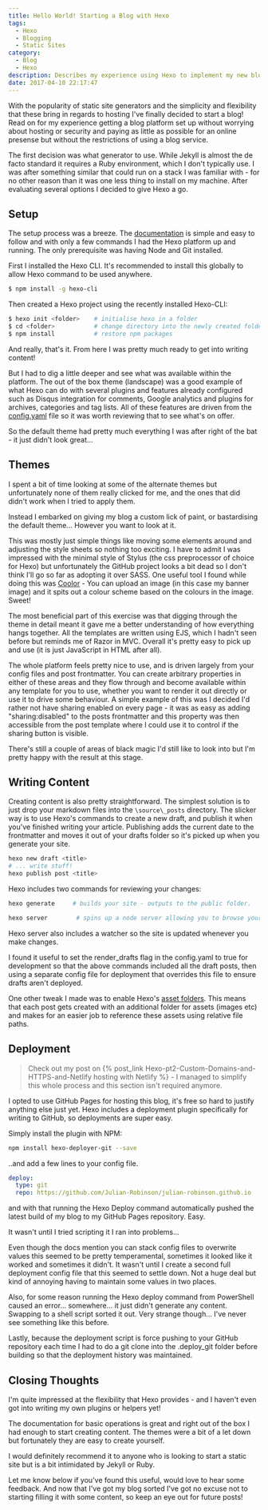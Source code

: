 ```yaml
---
title: Hello World! Starting a Blog with Hexo
tags:
  - Hexo
  - Blogging
  - Static Sites
category:
  - Blog
  - Hexo
description: Describes my experience using Hexo to implement my new blogging platform
date: 2017-04-10 22:17:47
---
```


With the popularity of static site generators and the simplicity and flexibility that these bring in regards to hosting I've finally decided to start a blog!
Read on for my experience getting a blog platform set up without worrying about hosting or security and paying as little as possible for an online presense but without the restrictions of using a blog service.
<!-- More --> 

The first decision was what generator to use.  While Jekyll is almost the de facto standard it requires a Ruby environment, which I don't typically use. I was after something similar that could run on a stack I was familiar with - for no other reason than it was one less thing to install on my machine. After evaluating several options I decided to give Hexo a go. 

## Setup

The setup process was a breeze. The [documentation](https://hexo.io/docs/setup.html) is simple and easy to follow and with only a few commands I had the Hexo platform up and running. The only prerequisite was having Node and Git installed.

First I installed the Hexo CLI. It's recommended to install this globally to allow Hexo command to be used anywhere.  
``` bash
$ npm install -g hexo-cli
```

Then created a Hexo project using the recently installed Hexo-CLI: 
``` bash
$ hexo init <folder>    # initialise hexo in a folder
$ cd <folder>           # change directory into the newly created folder
$ npm install           # restore npm packages
```

And really, that's it. From here I was pretty much ready to get into writing content!

But I had to dig a little deeper and see what was available within the platform. The out of the box theme (landscape) was a good example of what Hexo can do with several plugins and features already configured such as Disqus integration for comments, Google analytics and plugins for archives, categories and tag lists. All of these features are driven from the [config.yaml](https://hexo.io/docs/configuration.html) file so it was worth reviewing that to see what's on offer.

So the default theme had pretty much everything I was after right of the bat - it just didn't look great... 

## Themes

I spent a bit of time looking at some of the alternate themes but unfortunately none of them really clicked for me, and the ones that did didn't work when I tried to apply them.  

Instead I embarked on giving my blog a custom lick of paint, or bastardising the default theme... However you want to look at it. 

This was mostly just simple things like moving some elements around and adjusting the style sheets so nothing too exciting. I have to admit I was impressed with the minimal style of Stylus (the css preprocessor of choice for Hexo) but unfortunately the GitHub project looks a bit dead so I don't think I'll go so far as adopting it over SASS.
One useful tool I found while doing this was [Coolor](https://coolors.co/) - You can upload an image (in this case my banner image) and it spits out a colour scheme based on the colours in the image. Sweet!

The most beneficial part of this exercise was that digging through the theme in detail meant it gave me a better understanding of how everything hangs together. All the templates are written using EJS, which I hadn't seen before but reminds me of Razor in MVC. Overall it's pretty easy to pick up and use (it is just JavaScript in HTML after all).

The whole platform feels pretty nice to use, and is driven largely from your config files and post frontmatter. You can create arbitrary properties in either of these areas and they flow through and become available within any template for you to use, whether you want to render it out directly or use it to drive some behaviour.
A simple example of this was I decided I'd rather not have sharing enabled on every page - it was as easy as adding  "sharing:disabled" to the posts frontmatter and this property was then accessible from the post template where I could use it to control if the sharing button is visible.

There's still a couple of areas of black magic I'd still like to look into but I'm pretty happy with the result at this stage. 

## Writing Content

Creating content is also pretty straightforward. The simplest solution is to just drop your markdown files into the `\source\_posts` directory. 
The slicker way is to use Hexo's commands to create a new draft, and publish it when you've finished writing your article. Publishing adds the current date to the frontmatter and moves it out of your drafts folder so it's picked up when you generate your site. 

``` bash
hexo new draft <title> 
# ... write stuff! 
hexo publish post <title> 
```

Hexo includes two commands for reviewing your changes: 
``` bash
hexo generate     # builds your site - outputs to the public folder.

hexo server        # spins up a node server allowing you to browse your site locally. 
```

Hexo server also includes a watcher so the site is updated whenever you make changes. 

I found it useful to set the render_drafts flag in the config.yaml to true for development so that the above commands included all the draft posts, then using a separate config file for deployment that overrides this file to ensure drafts aren't deployed. 

One other tweak I made was to enable Hexo's [asset folders](https://hexo.io/docs/asset-folders.html). This means that each post gets created with an additional folder for assets (images etc) and makes for an easier job to reference these assets using relative file paths.

## Deployment

> Check out my post on  {% post_link Hexo-pt2-Custom-Domains-and-HTTPS-and-Netlify hosting with Netlify %} - I managed to simplify this whole process and this section isn't required anymore. 

I opted to use GitHub Pages for hosting this blog, it's free so hard to justify anything else just yet. Hexo includes a deployment plugin specifically for writing to GitHub, so deployments are super easy.

Simply install the plugin with NPM:

``` bash
npm install hexo-deployer-git --save
```
..and add a few lines to your config file. 

``` yaml
deploy:
  type: git
  repo: https://github.com/Julian-Robinson/julian-robinson.github.io
```
and with that running the Hexo Deploy command automatically pushed the latest build of my blog to my GitHub Pages repository. Easy.

It wasn't until I tried scripting it I ran into problems...

Even though the docs mention you can stack config files to overwrite values this seemed to be pretty temperamental, sometimes it looked like it worked and sometimes it didn't. It wasn't until I create a second full deployment config file that this seemed to settle down. Not a huge deal but kind of annoying having to maintain some values in two places.

Also, for some reason running the Hexo deploy command from PowerShell caused an error... somewhere... it just didn't generate any content.  Swapping to a shell script sorted it out. Very strange though... I've never see something like this before.

Lastly, because the deployment script is force pushing to your GitHub repository each time I had to do a git clone into the .deploy_git folder before building so that the deployment history was maintained.

## Closing Thoughts

I'm quite impressed at the flexibility that Hexo provides - and I haven't even got into writing my own plugins or helpers yet! 

The documentation for basic operations is great and right out of the box I had enough to start creating content.  The themes were a bit of a let down but fortunately they are easy to create yourself. 

I would definitely recommend it to anyone who is looking to start a static site but is a bit intimidated by Jekyll or Ruby. 

Let me know below if you've found this useful, would love to hear some feedback.
And now that I've got my blog sorted I've got no excuse not to starting filling it with some content, so keep an eye out for future posts!
